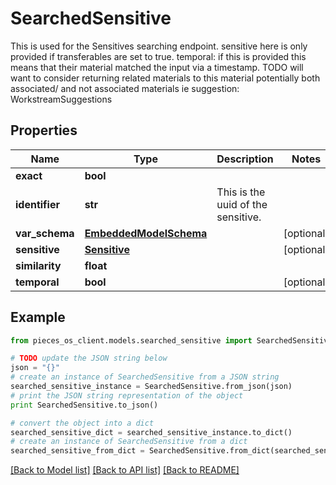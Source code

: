 # SearchedSensitive

This is used for the Sensitives searching endpoint.  sensitive here is only provided if transferables are set to true.  temporal: if this is provided this means that their material matched the input via a timestamp.  TODO will want to consider returning related materials to this material potentially both associated/ and not associated materials ie suggestion: WorkstreamSuggestions

## Properties
Name | Type | Description | Notes
------------ | ------------- | ------------- | -------------
**exact** | **bool** |  | 
**identifier** | **str** | This is the uuid of the sensitive. | 
**var_schema** | [**EmbeddedModelSchema**](EmbeddedModelSchema.md) |  | [optional] 
**sensitive** | [**Sensitive**](Sensitive.md) |  | [optional] 
**similarity** | **float** |  | 
**temporal** | **bool** |  | [optional] 

## Example

```python
from pieces_os_client.models.searched_sensitive import SearchedSensitive

# TODO update the JSON string below
json = "{}"
# create an instance of SearchedSensitive from a JSON string
searched_sensitive_instance = SearchedSensitive.from_json(json)
# print the JSON string representation of the object
print SearchedSensitive.to_json()

# convert the object into a dict
searched_sensitive_dict = searched_sensitive_instance.to_dict()
# create an instance of SearchedSensitive from a dict
searched_sensitive_from_dict = SearchedSensitive.from_dict(searched_sensitive_dict)
```
[[Back to Model list]](../README.md#documentation-for-models) [[Back to API list]](../README.md#documentation-for-api-endpoints) [[Back to README]](../README.md)


